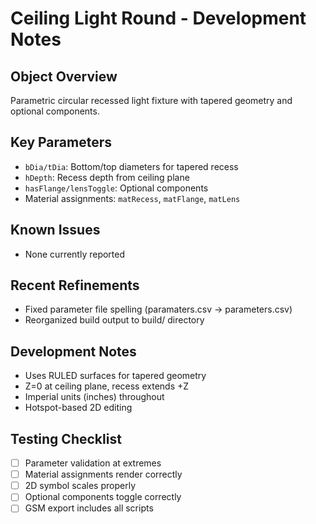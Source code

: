 # Ceiling Light Round - Development Notes

## Object Overview
Parametric circular recessed light fixture with tapered geometry and optional components.

## Key Parameters
- `bDia/tDia`: Bottom/top diameters for tapered recess
- `hDepth`: Recess depth from ceiling plane
- `hasFlange/lensToggle`: Optional components
- Material assignments: `matRecess`, `matFlange`, `matLens`

## Known Issues
- None currently reported

## Recent Refinements
- Fixed parameter file spelling (paramaters.csv → parameters.csv)
- Reorganized build output to build/ directory

## Development Notes
- Uses RULED surfaces for tapered geometry
- Z=0 at ceiling plane, recess extends +Z
- Imperial units (inches) throughout
- Hotspot-based 2D editing

## Testing Checklist
- [ ] Parameter validation at extremes
- [ ] Material assignments render correctly  
- [ ] 2D symbol scales properly
- [ ] Optional components toggle correctly
- [ ] GSM export includes all scripts